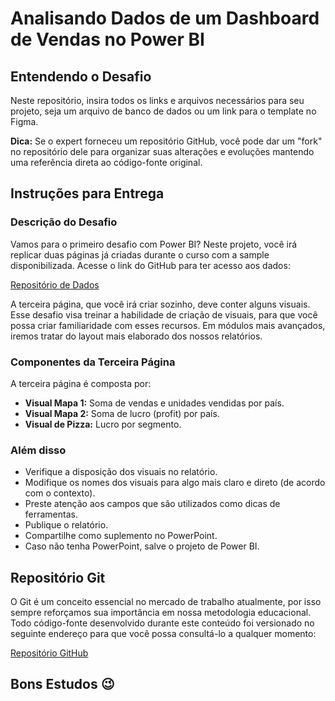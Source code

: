 # Analisando Dados de um Dashboard de Vendas no Power BI

## Entendendo o Desafio

Neste repositório, insira todos os links e arquivos necessários para seu projeto, seja um arquivo de banco de dados ou um link para o template no Figma.

**Dica:** Se o expert forneceu um repositório GitHub, você pode dar um "fork" no repositório dele para organizar suas alterações e evoluções mantendo uma referência direta ao código-fonte original.

## Instruções para Entrega

### Descrição do Desafio
Vamos para o primeiro desafio com Power BI? Neste projeto, você irá replicar duas páginas já criadas durante o curso com a sample disponibilizada. Acesse o link do GitHub para ter acesso aos dados:

[Repositório de Dados](https://github.com/julianazanelatto/power_bi_analyst)

A terceira página, que você irá criar sozinho, deve conter alguns visuais. Esse desafio visa treinar a habilidade de criação de visuais, para que você possa criar familiaridade com esses recursos. Em módulos mais avançados, iremos tratar do layout mais elaborado dos nossos relatórios.

### Componentes da Terceira Página
A terceira página é composta por:
- **Visual Mapa 1:** Soma de vendas e unidades vendidas por país.
- **Visual Mapa 2:** Soma de lucro (profit) por país.
- **Visual de Pizza:** Lucro por segmento.

### Além disso
- Verifique a disposição dos visuais no relatório.
- Modifique os nomes dos visuais para algo mais claro e direto (de acordo com o contexto).
- Preste atenção aos campos que são utilizados como dicas de ferramentas.
- Publique o relatório.
- Compartilhe como suplemento no PowerPoint.
- Caso não tenha PowerPoint, salve o projeto de Power BI.

## Repositório Git
O Git é um conceito essencial no mercado de trabalho atualmente, por isso sempre reforçamos sua importância em nossa metodologia educacional. Todo código-fonte desenvolvido durante este conteúdo foi versionado no seguinte endereço para que você possa consultá-lo a qualquer momento:

[Repositório GitHub](https://github.com/julianazanelatto/power_bi_analyst)

## Bons Estudos 😉
